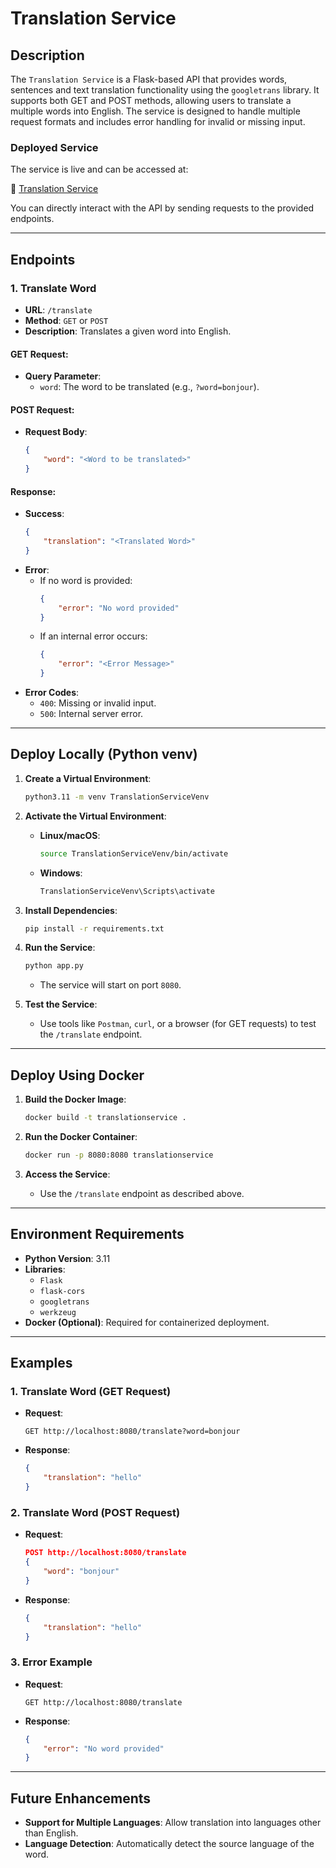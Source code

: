 # Translation Service

## **Description**
The `Translation Service` is a Flask-based API that provides words, sentences and text translation functionality using the `googletrans` library. It supports both GET and POST methods, allowing users to translate a multiple words into English. The service is designed to handle multiple request formats and includes error handling for invalid or missing input.

### **Deployed Service**
The service is live and can be accessed at:

🔗 [Translation Service](https://monjoor-translation-203751395944.europe-west6.run.app/translate?word=%22Bienvenue%20sur%20le%20service%20de%20traduction%20du%20projet%20monjoor%22)

You can directly interact with the API by sending requests to the provided endpoints.


---

## **Endpoints**

### **1. Translate Word**
- **URL**: `/translate`
- **Method**: `GET` or `POST`
- **Description**: Translates a given word into English.
  
#### **GET Request**:
- **Query Parameter**:
  - `word`: The word to be translated (e.g., `?word=bonjour`).
  
#### **POST Request**:
- **Request Body**:
  ```json
  {
      "word": "<Word to be translated>"
  }
  ```

#### **Response**:
- **Success**:
  ```json
  {
      "translation": "<Translated Word>"
  }
  ```
- **Error**:
  - If no word is provided:
    ```json
    {
        "error": "No word provided"
    }
    ```
  - If an internal error occurs:
    ```json
    {
        "error": "<Error Message>"
    }
    ```
- **Error Codes**:
  - `400`: Missing or invalid input.
  - `500`: Internal server error.

---

## **Deploy Locally (Python venv)**

1. **Create a Virtual Environment**:
   ```bash
   python3.11 -m venv TranslationServiceVenv
   ```

2. **Activate the Virtual Environment**:
   - **Linux/macOS**:
     ```bash
     source TranslationServiceVenv/bin/activate
     ```
   - **Windows**:
     ```bash
     TranslationServiceVenv\Scripts\activate
     ```

3. **Install Dependencies**:
   ```bash
   pip install -r requirements.txt
   ```

4. **Run the Service**:
   ```bash
   python app.py
   ```
   - The service will start on port `8080`.

5. **Test the Service**:
   - Use tools like `Postman`, `curl`, or a browser (for GET requests) to test the `/translate` endpoint.

---

## **Deploy Using Docker**

1. **Build the Docker Image**:
   ```bash
   docker build -t translationservice .
   ```

2. **Run the Docker Container**:
   ```bash
   docker run -p 8080:8080 translationservice
   ```

3. **Access the Service**:
   - Use the `/translate` endpoint as described above.

---

## **Environment Requirements**

- **Python Version**: 3.11
- **Libraries**:
  - `Flask`
  - `flask-cors`
  - `googletrans`
  - `werkzeug`
- **Docker (Optional)**: Required for containerized deployment.

---

## **Examples**

### **1. Translate Word (GET Request)**
- **Request**:
  ```
  GET http://localhost:8080/translate?word=bonjour
  ```
- **Response**:
  ```json
  {
      "translation": "hello"
  }
  ```

### **2. Translate Word (POST Request)**
- **Request**:
  ```json
  POST http://localhost:8080/translate
  {
      "word": "bonjour"
  }
  ```
- **Response**:
  ```json
  {
      "translation": "hello"
  }
  ```

### **3. Error Example**
- **Request**:
  ```
  GET http://localhost:8080/translate
  ```
- **Response**:
  ```json
  {
      "error": "No word provided"
  }
  ```

---

## **Future Enhancements**
- **Support for Multiple Languages**: Allow translation into languages other than English.
- **Language Detection**: Automatically detect the source language of the word.
